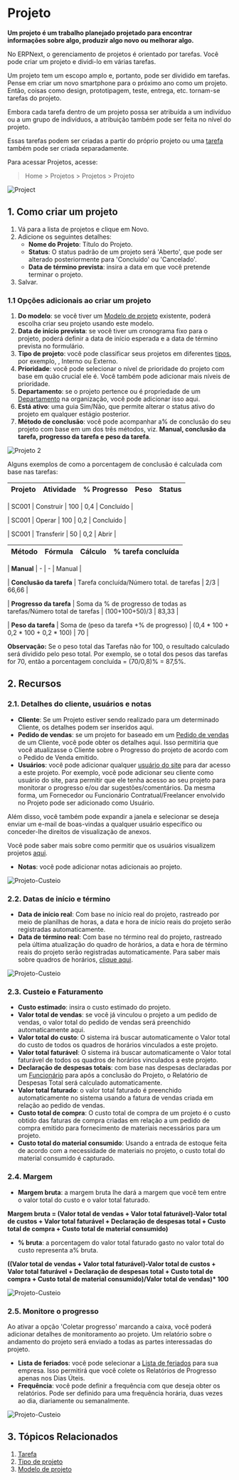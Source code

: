 # Projeto



**Um projeto é um trabalho planejado projetado para encontrar informações sobre algo, produzir algo novo ou melhorar algo.**


No ERPNext, o gerenciamento de projetos é orientado por tarefas. Você pode criar um projeto e dividi-lo em várias tarefas.


Um projeto tem um escopo amplo e, portanto, pode ser dividido em tarefas. Pense em criar um novo smartphone para o próximo ano como um projeto. Então, coisas como design, prototipagem, teste, entrega, etc. tornam-se tarefas do projeto.


Embora cada tarefa dentro de um projeto possa ser atribuída a um indivíduo ou a um grupo de indivíduos, a atribuição também pode ser feita no nível do projeto.


Essas tarefas podem ser criadas a partir do próprio projeto ou uma [tarefa](/docs/pt/projects/tasks.html) também pode ser criada separadamente.


Para acessar Projetos, acesse:


> Home > Projetos > Projetos > Projeto


![Project](/files/projects-project-intro7cb73c.png)


## 1. Como criar um projeto


1. Vá para a lista de projetos e clique em Novo.
2. Adicione os seguintes detalhes:
	* **Nome do Projeto**: Título do Projeto.
	* **Status**: O status padrão de um projeto será 'Aberto', que pode ser alterado posteriormente para 'Concluído' ou 'Cancelado'.
	* **Data de término prevista**: insira a data em que você pretende terminar o projeto.
3. Salvar.


### 1.1 Opções adicionais ao criar um projeto


1. **Do modelo**: se você tiver um [Modelo de projeto](/docs/pt/projects/project-template) existente, poderá escolha criar seu projeto usando este modelo.
2. **Data de início prevista**: se você tiver um cronograma fixo para o projeto, poderá definir a data de início esperada e a data de término prevista no formulário.
3. **Tipo de projeto**: você pode classificar seus projetos em diferentes [tipos](/docs/pt/projects/project-type), por exemplo, , Interno ou Externo.
4. **Prioridade**: você pode selecionar o nível de prioridade do projeto com base em quão crucial ele é. Você também pode adicionar mais níveis de prioridade.
5. **Departamento**: se o projeto pertence ou é propriedade de um [Departamento](/docs/pt/human-resources/department) na organização, você pode adicionar isso aqui.
6. **Está ativo**: uma guia Sim/Não, que permite alterar o status ativo do projeto em qualquer estágio posterior.
7. **Método de conclusão**: você pode acompanhar a% de conclusão do seu projeto com base em um dos três métodos, viz. **Manual, conclusão da tarefa, progresso da tarefa e peso da tarefa**.


![Projeto 2](/files/project-proj.png)


Alguns exemplos de como a porcentagem de conclusão é calculada com base nas tarefas:



| Projeto | Atividade | % Progresso | Peso | Status |
| --- | --- | --- | --- | --- |

| SC001 | Construir | 100 | 0,4 | Concluído |

| SC001 | Operar | 100 | 0,2 | Concluído |

| SC001 | Transferir | 50 | 0,2 | Abrir |





| Método | Fórmula | Cálculo | % tarefa concluída |
| --- | --- | --- | --- |

| **Manual** | - | - | Manual |

| **Conclusão da tarefa** | Tarefa concluída/Número total. de tarefas | 2/3 | 66,66 |

| **Progresso da tarefa** | Soma da % de progresso de todas as tarefas/Número total de tarefas | (100+100+50)/3 | 83,33 |

| **Peso da tarefa** | Soma de (peso da tarefa +% de progresso) | (0,4 \* 100 + 0,2 \* 100 + 0,2 \* 100) | 70 |


**Observação:** Se o peso total das Tarefas não for 100, o resultado calculado será dividido pelo peso total.
Por exemplo, se o total dos pesos das tarefas for 70, então a porcentagem concluída = (70/0,8)% = 87,5%.


## 2. Recursos


### 2.1. Detalhes do cliente, usuários e notas


* **Cliente**: Se um Projeto estiver sendo realizado para um determinado Cliente, os detalhes podem ser inseridos aqui.
* **Pedido de vendas**: se um projeto for baseado em um [Pedido de vendas](/docs/pt/selling/sales-order) de um Cliente, você pode obter os detalhes aqui. Isso permitiria que você atualizasse o Cliente sobre o Progresso do projeto de acordo com o Pedido de Venda emitido.
* **Usuários**: você pode adicionar qualquer  [usuário do site](/docs/pt/setting-up/users-and-permissions/adding-users) para dar acesso a este projeto. Por exemplo, você pode adicionar seu cliente como usuário do site, para permitir que ele tenha acesso ao seu projeto para monitorar o progresso e/ou dar sugestões/comentários. Da mesma forma, um Fornecedor ou Funcionário Contratual/Freelancer envolvido no Projeto pode ser adicionado como Usuário.


Além disso, você também pode expandir a janela e selecionar se deseja enviar um e-mail de boas-vindas a qualquer usuário específico ou conceder-lhe direitos de visualização de anexos.


Você pode saber mais sobre como permitir que os usuários visualizem projetos [aqui](/docs/pt/projects/project-customer-portal).
* **Notas**: você pode adicionar notas adicionais ao projeto.


![Projeto-Custeio](/files/projects-customer-users-notes.png)


### 2.2. Datas de início e término


* **Data de início real**: Com base no início real do projeto, rastreado por meio de planilhas de horas, a data e hora de início reais do projeto serão registradas automaticamente.
* **Data de término real**: Com base no término real do projeto, rastreado pela última atualização do quadro de horários, a data e hora de término reais do projeto serão registradas automaticamente. Para saber mais sobre quadros de horários, [clique aqui](/docs/pt/projects/timesheets/).


![Projeto-Custeio](/files/projects-start-time-end-time.png)


### 2.3. Custeio e Faturamento


* **Custo estimado**: insira o custo estimado do projeto.
* **Valor total de vendas**: se você já vinculou o projeto a um pedido de vendas, o valor total do pedido de vendas será preenchido automaticamente aqui.
* **Valor total do custo**: O sistema irá buscar automaticamente o Valor total do custo de todos os quadros de horários vinculados a este projeto.
* **Valor total faturável**: O sistema irá buscar automaticamente o Valor total faturável de todos os quadros de horários vinculados a este projeto.
* **Declaração de despesas totais**: com base nas despesas declaradas por um [Funcionário](/docs/pt/human-resources/employee) para após a conclusão do Projeto, o Relatório de Despesas Total será calculado automaticamente.
* **Valor total faturado**: o valor total faturado é preenchido automaticamente no sistema usando a fatura de vendas criada em relação ao pedido de vendas.
* **Custo total de compra**: O custo total de compra de um projeto é o custo obtido das faturas de compra criadas em relação a um pedido de compra emitido para fornecimento de materiais necessários para um projeto.
* **Custo total do material consumido**: Usando a entrada de estoque feita de acordo com a necessidade de materiais no projeto, o custo total do material consumido é capturado.


### 2.4. Margem


* **Margem bruta**: a margem bruta lhe dará a margem que você tem entre o valor total do custo e o valor total faturado.


**Margem bruta = (Valor total de vendas + Valor total faturável)-Valor total de custos + Valor total faturável + Declaração de despesas total + Custo total de compra + Custo total de material consumido)**
* **% bruta**: a porcentagem do valor total faturado gasto no valor total do custo representa a% bruta.


**((Valor total de vendas + Valor total faturável)-Valor total de custos + Valor total faturável + Declaração de despesas total + Custo total de compra + Custo total de material consumido)/Valor total de vendas)\* 100**


![Projeto-Custeio](/files/projects-costing-and-billing.png)


### 2.5. Monitore o progresso


Ao ativar a opção 'Coletar progresso' marcando a caixa, você poderá adicionar detalhes de monitoramento ao projeto. Um relatório sobre o andamento do projeto será enviado a todas as partes interessadas do projeto.


* **Lista de feriados**: você pode selecionar a [Lista de feriados](/docs/pt/human-resources/holiday-list) para sua empresa. Isso permitirá que você colete os Relatórios de Progresso apenas nos Dias Úteis.
* **Frequência**: você pode definir a frequência com que deseja obter os relatórios. Pode ser definido para uma frequência horária, duas vezes ao dia, diariamente ou semanalmente.


![Projeto-Custeio](/files/projects-monitor-progress.png)


## 3. Tópicos Relacionados


1. [Tarefa](/docs/pt/projects/tasks)
2. [Tipo de projeto](/docs/pt/projects/project-type)
3. [Modelo de projeto](/docs/pt/projects/project-template)



